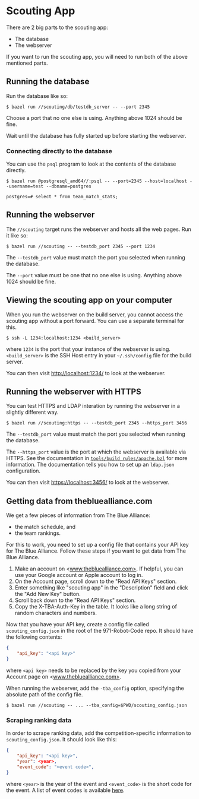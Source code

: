 Scouting App
================================================================================
There are 2 big parts to the scouting app:
- The database
- The webserver

If you want to run the scouting app, you will need to run both of the above
mentioned parts.


Running the database
--------------------------------------------------------------------------------
Run the database like so:

    $ bazel run //scouting/db/testdb_server -- --port 2345

Choose a port that no one else is using. Anything above 1024 should be fine.

Wait until the database has fully started up before starting the webserver.

### Connecting directly to the database
You can use the `psql` program to look at the contents of the database
directly.
```console
$ bazel run @postgresql_amd64//:psql -- --port=2345 --host=localhost --username=test --dbname=postgres

postgres=# select * from team_match_stats;
```


Running the webserver
--------------------------------------------------------------------------------
The `//scouting` target runs the webserver and hosts all the web pages. Run it
like so:

    $ bazel run //scouting -- --testdb_port 2345 --port 1234

The `--testdb_port` value must match the port you selected when running the
database.

The `--port` value must be one that no one else is using. Anything above 1024
should be fine.


Viewing the scouting app on your computer
--------------------------------------------------------------------------------
When you run the webserver on the build server, you cannot access the
scouting app without a port forward. You can use a separate terminal for this.

    $ ssh -L 1234:localhost:1234 <build_server>

where `1234` is the port that your instance of the webserver is using.
`<build_server>` is the SSH Host entry in your `~/.ssh/config` file for the
build server.

You can then visit <http://localhost:1234/> to look at the webserver.


Running the webserver with HTTPS
--------------------------------------------------------------------------------
You can test HTTPS and LDAP interation by running the webserver in a slightly
different way.

    $ bazel run //scouting:https -- --testdb_port 2345 --https_port 3456

The `--testdb_port` value must match the port you selected when running the
database.

The `--https_port` value is the port at which the webserver is available via
HTTPS. See the documentation in
[`tools/build_rules/apache.bzl`](tools/build_rules/apache.bzl) for more
information. The documentation tells you how to set up an `ldap.json`
configuration.

You can then visit <https://localhost:3456/> to look at the webserver.

Getting data from thebluealliance.com
--------------------------------------------------------------------------------
We get a few pieces of information from The Blue Alliance:
* the match schedule, and
* the team rankings.

For this to work, you need to set up a config file that contains your API key
for The Blue Alliance. Follow these steps if you want to get data from The Blue
Alliance.

1. Make an account on <www.thebluealliance.com>. If helpful, you can use your
   Google account or Apple account to log in.
2. On the Account page, scroll down to the "Read API Keys" section.
3. Enter something like "scouting app" in the "Description" field and click the
   "Add New Key" button.
4. Scroll back down to the "Read API Keys" section.
5. Copy the X-TBA-Auth-Key in the table. It looks like a long string of random
   characters and numbers.

Now that you have your API key, create a config file called
`scouting_config.json` in the root of the 971-Robot-Code repo. It should have
the following contents:
```json
{
    "api_key": "<api key>"
}
```
where `<api key>` needs to be replaced by the key you copied from your Account
page on <www.thebluealliance.com>.

When running the webserver, add the `-tba_config` option, specifying the
absolute path of the config file.

```console
$ bazel run //scouting -- ... --tba_config=$PWD/scouting_config.json
```

### Scraping ranking data
In order to scrape ranking data, add the competition-specific information to
`scouting_config.json`. It should look like this:
```json
{
    "api_key": "<api key>",
    "year": <year>,
    "event_code": "<event code>",
}
```
where `<year>` is the year of the event and `<event_code>` is the short code
for the event. A list of event codes is available
[here](http://frclinks.com/#eventcodes).
